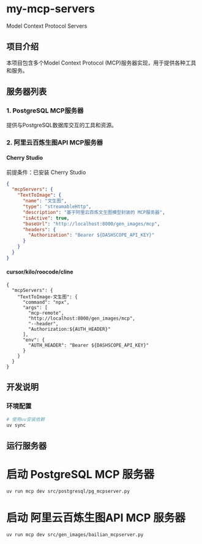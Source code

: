 # my-mcp-servers
Model Context Protocol Servers

## 项目介绍

本项目包含多个Model Context Protocol (MCP)服务器实现，用于提供各种工具和服务。

## 服务器列表

### 1. PostgreSQL MCP服务器
提供与PostgreSQL数据库交互的工具和资源。

### 2. 阿里云百炼生图API MCP服务器
#### Cherry Studio
前提条件：已安装 Cherry Studio
```json
{
  "mcpServers": {
    "TextToImage": {
      "name": "文生图",
      "type": "streamableHttp",
      "description": "基于阿里云百炼文生图模型封装的 MCP服务器",
      "isActive": true,
      "baseUrl": "http://localhost:8000/gen_images/mcp",
      "headers": {
        "Authorization": "Bearer ${DASHSCOPE_API_KEY}"
      }
    }
  }
}
```
#### cursor/kilo/roocode/cline
```
{
  "mcpServers": {
    "TextToImage-文生图": {
      "command": "npx",
      "args": [
        "mcp-remote",
        "http://localhost:8000/gen_images/mcp",
        "--header",
        "Authorization:${AUTH_HEADER}"
      ],
      "env": {
        "AUTH_HEADER": "Bearer ${DASHSCOPE_API_KEY}"
      }
    }
  }
}
```
## 开发说明

### 环境配置
```bash
# 使用uv安装依赖
uv sync
```

## 运行服务器
# 启动 PostgreSQL MCP 服务器
```bash
uv run mcp dev src/postgresql/pg_mcpserver.py
```
# 启动 阿里云百炼生图API MCP 服务器
```bash
uv run mcp dev src/gen_images/bailian_mcpserver.py
```